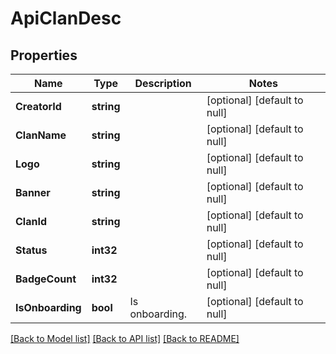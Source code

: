 # ApiClanDesc

## Properties
Name | Type | Description | Notes
------------ | ------------- | ------------- | -------------
**CreatorId** | **string** |  | [optional] [default to null]
**ClanName** | **string** |  | [optional] [default to null]
**Logo** | **string** |  | [optional] [default to null]
**Banner** | **string** |  | [optional] [default to null]
**ClanId** | **string** |  | [optional] [default to null]
**Status** | **int32** |  | [optional] [default to null]
**BadgeCount** | **int32** |  | [optional] [default to null]
**IsOnboarding** | **bool** | Is onboarding. | [optional] [default to null]

[[Back to Model list]](../README.md#documentation-for-models) [[Back to API list]](../README.md#documentation-for-api-endpoints) [[Back to README]](../README.md)


